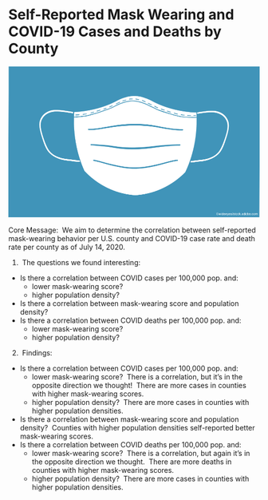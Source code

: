 # Self-Reported Mask Wearing and COVID-19 Cases and Deaths by County

![mask](Images/mask.png)

Core Message: &nbsp;We aim to determine the correlation between self-reported mask-wearing behavior per U.S. county and COVID-19 case rate and death rate per county as of July 14, 2020.

1. &nbsp;The questions we found interesting:
  - Is there a correlation between COVID cases per 100,000 pop. and:
    - lower mask-wearing score?
    - higher population density?
  - Is there a correlation between mask-wearing score and population density?
  - Is there a correlation between COVID deaths per 100,000 pop. and:
    - lower mask-wearing score?
    - higher population density?

2. &nbsp;Findings:
  - Is there a correlation between COVID cases per 100,000 pop. and:
    - lower mask-wearing score? &nbsp;There is a correlation, but it’s in the opposite direction we thought! &nbsp;There are more cases in counties with higher mask-wearing scores.
    - higher population density? &nbsp;There are more cases in counties with higher population densities.
  - Is there a correlation between mask-wearing score and population density? &nbsp;Counties with higher population densities self-reported better mask-wearing scores.
  - Is there a correlation between COVID deaths per 100,000 pop. and:
    - lower mask-wearing score? &nbsp;There is a correlation, but again it’s in the opposite direction we thought. &nbsp;There are more deaths in counties with higher mask-wearing scores.
    - higher population density? &nbsp;There are more cases in counties with higher population densities.
